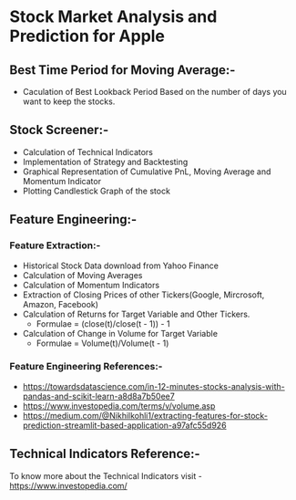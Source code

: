 # Stock Market Analysis and Prediction for Apple

## Best Time Period for Moving Average:-
* Caculation of Best Lookback Period Based on the number of days you want to keep the stocks.
## Stock Screener:-
* Calculation of Technical Indicators
* Implementation of Strategy and Backtesting
* Graphical Representation of Cumulative PnL, Moving Average and Momentum Indicator
* Plotting Candlestick Graph of the stock

## Feature Engineering:-
### Feature Extraction:- 
* Historical Stock Data download from Yahoo Finance
* Calculation of Moving Averages
* Calculation of Momentum Indicators
* Extraction of Closing Prices of other Tickers(Google, Mircrosoft, Amazon, Facebook)
* Calculation of Returns for Target Variable and Other Tickers.
  - Formulae = (close(t)/close(t - 1)) - 1
* Calculation of Change in Volume for Target Variable
  - Formulae = Volume(t)/Volume(t - 1)
 
### Feature Engineering References:-
- https://towardsdatascience.com/in-12-minutes-stocks-analysis-with-pandas-and-scikit-learn-a8d8a7b50ee7
- https://www.investopedia.com/terms/v/volume.asp
- https://medium.com/@Nikhilkohli1/extracting-features-for-stock-prediction-streamlit-based-application-a97afc55d926

## Technical Indicators Reference:-
To know more about the Technical Indicators visit - https://www.investopedia.com/

